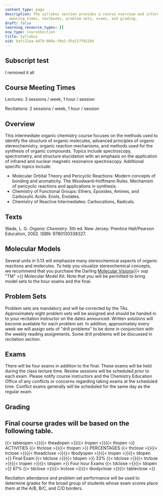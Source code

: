 ```yaml
---
content_type: page
description: The syllabus section provides a course overview and information on course
  meeting times, textbooks, problem sets, exams, and grading.
draft: false
learning_resource_types: []
ocw_type: CourseSection
title: Syllabus
uid: bafc22aa-4d79-008a-f6e2-55e217f01284
---
```

## Subscript test

I removed it all

## Course Meeting Times

Lectures: 3 sessions / week, 1 hour / session

Recitations: 2 sessions / week, 1 hour / session

## Overview

This intermediate organic chemistry course focuses on the methods used to identify the structure of organic molecules, advanced principles of organic stereochemistry, organic reaction mechanisms, and methods used for the synthesis of organic compounds. Topics include spectroscopy, spectrometry, and structure elucidation with an emphasis on the application of infrared and nuclear magnetic resonance spectroscopy. Additional specific topics include:

- Molecular Orbital Theory and Pericyclic Reactions: Modern concepts of bonding and aromaticity. The Woodward-Hoffmann Rules. Mechanism of pericyclic reactions and applications in synthesis.
- Chemistry of Functional Groups: Ethers, Epoxides, Amines, and Carboxylic Acids. Enols, Enolates.
- Chemistry of Reactive Intermediates: Carbocations, Radicals.

## Texts

Wade, L. G. *Organic Chemistry*. 5th ed. New Jersey: Prentice Hall/Pearson Education, 2002. ISBN: 9780130338327.

## Molecular Models

Several units in 5.13 will emphasize many stereochemical aspects of organic reactions and molecules. To help you visualize stereochemical concepts, we recommend that you purchase the Darling [Molecular Visions](http://www.darlingmodels.com/){{< sup "TM" >}} Molecular Model Kit. Note that you will be permitted to bring model sets to the hour exams and the final.

## Problem Sets

Problem sets are mandatory and will be corrected by the TAs. Approximately eight problem sets will be assigned and should be handed in to your recitation instructor on the dates announced. Written solutions will become available for each problem set. In addition, approximately every week we will assign sets of "drill problems" to be done in conjunction with the weekly reading assignments. Some drill problems will be discussed in recitation section.

## Exams

There will be four exams in addition to the final. These exams will be held during the class lecture time. Review sessions will be scheduled prior to each exam. Please notify course instructors and the Chemistry Education Office of any conflicts or concerns regarding taking exams at the scheduled time. Conflict exams generally will be scheduled for the same day as the regular exam.

## Grading

## Final course grades will be based on the following table.

{{< tableopen >}}{{< theadopen >}}{{< tropen >}}{{< thopen >}}
ACTIVITIES
{{< thclose >}}{{< thopen >}}
PERCENTAGES
{{< thclose >}}{{< trclose >}}{{< theadclose >}}{{< tbodyopen >}}{{< tropen >}}{{< tdopen >}}
Final Exam
{{< tdclose >}}{{< tdopen >}}
33%
{{< tdclose >}}{{< trclose >}}{{< tropen >}}{{< tdopen >}}
Four hour Exams
{{< tdclose >}}{{< tdopen >}}
67%
{{< tdclose >}}{{< trclose >}}{{< tbodyclose >}}{{< tableclose >}}

Recitation attendance and problem set performance will be used to determine grades for the broad group of students whose exam scores place them at the A/B, B/C, and C/D borders.